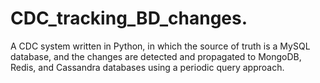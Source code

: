# CDC_tracking_BD_changes.
A CDC system written in Python, in which the source of truth is a MySQL database, and the changes are detected and propagated to MongoDB, Redis, and Cassandra databases using a periodic query approach. 
